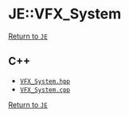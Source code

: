 # JE::VFX_System

[Return to `JE`](/docs/je.md)

## C++

- [`VFX_System.hpp`](/src/je/VFX_System.hpp)
- [`VFX_System.cpp`](/src/je/VFX_System.cpp)

[Return to `JE`](/docs/je.md)